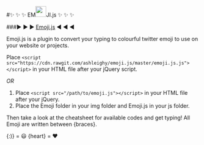 #:sparkles: :sparkles: :sparkles: EM<img src="https://github.com/ashleighy/emoji.js/blob/gh-pages/img/titleface.png" width="28px">JI.js :sparkles: :sparkles: :sparkles:


###:arrow_forward: :arrow_forward: :arrow_forward: [Emoji.js](http://ashleighy.github.io/emoji.js/) :arrow_backward: :arrow_backward: :arrow_backward:

Emoji.js is a plugin to convert your typing to colourful twitter emoji to use on your website or projects.

Place `<script src="https://cdn.rawgit.com/ashleighy/emoji.js/master/emoji.js.js"></script>` in your HTML file after your jQuery script.

*OR*

1.  Place `<script src="/path/to/emoji.js"></script>` in your HTML file after your jQuery.
2.  Place the Emoji folder in your img folder and Emoji.js in your js folder. 

Then take a look at the cheatsheet for available codes and get typing! All Emoji are written between {braces}.

{:)} = :smiley:   {heart} = :heart:
